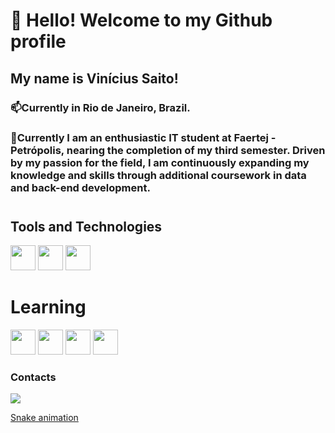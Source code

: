 # 👋 Hello! Welcome to my Github profile
##  My name is Vinícius Saito! 
### 📫Currently in Rio de Janeiro, Brazil.
### 🔭Currently I am an enthusiastic IT student at Faertej - Petrópolis, nearing the completion of my third semester. Driven by my passion for the field, I am continuously expanding my knowledge and skills through additional coursework in data and back-end development.
#
## Tools and Technologies
<img loading="lazy" src="https://cdn.jsdelivr.net/gh/devicons/devicon/icons/git/git-original.svg" width="40" height="40"/> <img src="https://cdn.jsdelivr.net/gh/devicons/devicon@latest/icons/c/c-original.svg" width="40" height="40"/> <img src="https://cdn.jsdelivr.net/gh/devicons/devicon@latest/icons/cplusplus/cplusplus-original.svg" width="40" height="40" /> 
          
          
          

# Learning 
<img src="https://cdn.jsdelivr.net/gh/devicons/devicon@latest/icons/python/python-original-wordmark.svg" width="40" height="40" />  <img src="https://cdn.jsdelivr.net/gh/devicons/devicon@latest/icons/mysql/mysql-original.svg" width="40" height="40"/> <img src="https://cdn.jsdelivr.net/gh/devicons/devicon@latest/icons/dbeaver/dbeaver-original.svg" width="40" height="40" /> <img src="https://cdn.jsdelivr.net/gh/devicons/devicon@latest/icons/java/java-original.svg" width="40" height="40" />

### Contacts
<a href="www.linkedin.com/in/vinícius-saito-0580a1289" target="_blank"><img loading="lazy" src="https://img.shields.io/badge/-LinkedIn-%230077B5?style=for-the-badge&logo=linkedin&logoColor=white" target="_blank"></a>  

[Snake animation](https://github.com/saitovini/blob/output/github-contribution-grid-snake.svg)


          
          
          







<!--
**saitovini/saitovini** is a ✨ _special_ ✨ repository because its `README.md` (this file) appears on your GitHub profile.

Here are some ideas to get you started:

- 🔭 I’m currently working on ...
- 🌱 I’m currently learning ...
- 👯 I’m looking to collaborate on ...
- 🤔 I’m looking for help with ...
- 💬 Ask me about ...
- 📫 How to reach me: ...
- 😄 Pronouns: ...
- ⚡ Fun fact: ...
-->

